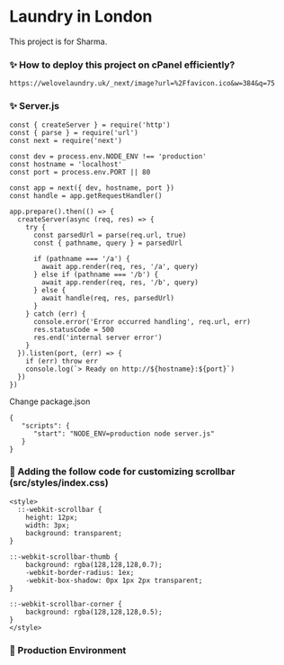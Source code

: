 # Laundry in London

This project is for Sharma.

### ✨ How to deploy this project on cPanel efficiently?
```
https://welovelaundry.uk/_next/image?url=%2Ffavicon.ico&w=384&q=75
```

### ✨ Server.js
```
const { createServer } = require('http')
const { parse } = require('url')
const next = require('next')

const dev = process.env.NODE_ENV !== 'production'
const hostname = 'localhost'
const port = process.env.PORT || 80

const app = next({ dev, hostname, port })
const handle = app.getRequestHandler()

app.prepare().then(() => {
  createServer(async (req, res) => {
    try {
      const parsedUrl = parse(req.url, true)
      const { pathname, query } = parsedUrl

      if (pathname === '/a') {
        await app.render(req, res, '/a', query)
      } else if (pathname === '/b') {
        await app.render(req, res, '/b', query)
      } else {
        await handle(req, res, parsedUrl)
      }
    } catch (err) {
      console.error('Error occurred handling', req.url, err)
      res.statusCode = 500
      res.end('internal server error')
    }
  }).listen(port, (err) => {
    if (err) throw err
    console.log(`> Ready on http://${hostname}:${port}`)
  })
})
```
Change package.json
```
{
   "scripts": {
      "start": "NODE_ENV=production node server.js"
   }
}
```

### 🙌 Adding the follow code for customizing scrollbar (src/styles/index.css)
```
<style>
  ::-webkit-scrollbar {
    height: 12px;
    width: 3px;
    background: transparent;
}

::-webkit-scrollbar-thumb {
    background: rgba(128,128,128,0.7);
    -webkit-border-radius: 1ex;
    -webkit-box-shadow: 0px 1px 2px transparent;
}

::-webkit-scrollbar-corner {
    background: rgba(128,128,128,0.5);
}
</style>
```
### 🙌 Production Environment
```

```

